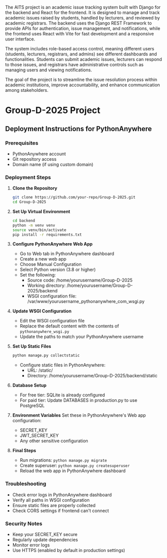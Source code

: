 The AITS project is an academic issue tracking system built with Django for the backend and React for the frontend. It is designed to manage and track academic issues raised by students, handled by lecturers, and reviewed by academic registrars. The backend uses the Django REST Framework to provide APIs for authentication, issue management, and notifications, while the frontend uses React with Vite for fast development and a responsive user interface.

The system includes role-based access control, meaning different users (students, lecturers, registrars, and admins) see different dashboards and functionalities. Students can submit academic issues, lecturers can respond to those issues, and registrars have administrative controls such as managing users and viewing notifications.

The goal of the project is to streamline the issue resolution process within academic institutions, improve accountability, and enhance communication among stakeholders.

# Group-D-2025 Project

## Deployment Instructions for PythonAnywhere

### Prerequisites
- PythonAnywhere account
- Git repository access
- Domain name (if using custom domain)

### Deployment Steps

1. **Clone the Repository**
   ```bash
   git clone https://github.com/your-repo/Group-D-2025.git
   cd Group-D-2025
   ```

2. **Set Up Virtual Environment**
   ```bash
   cd backend
   python -m venv venv
   source venv/bin/activate
   pip install -r requirements.txt
   ```

3. **Configure PythonAnywhere Web App**
   - Go to Web tab in PythonAnywhere dashboard
   - Create a new web app
   - Choose Manual Configuration
   - Select Python version (3.8 or higher)
   - Set the following:
     - Source code: /home/yourusername/Group-D-2025
     - Working directory: /home/yourusername/Group-D-2025/backend
     - WSGI configuration file: /var/www/yourusername_pythonanywhere_com_wsgi.py

4. **Update WSGI Configuration**
   - Edit the WSGI configuration file
   - Replace the default content with the contents of `pythonanywhere_wsgi.py`
   - Update the paths to match your PythonAnywhere username

5. **Set Up Static Files**
   ```bash
   python manage.py collectstatic
   ```
   - Configure static files in PythonAnywhere:
     - URL: /static/
     - Directory: /home/yourusername/Group-D-2025/backend/static

6. **Database Setup**
   - For free tier: SQLite is already configured
   - For paid tier: Update DATABASES in production.py to use PostgreSQL

7. **Environment Variables**
   Set these in PythonAnywhere's Web app configuration:
   - SECRET_KEY
   - JWT_SECRET_KEY
   - Any other sensitive configuration

8. **Final Steps**
   - Run migrations: `python manage.py migrate`
   - Create superuser: `python manage.py createsuperuser`
   - Reload the web app in PythonAnywhere dashboard

### Troubleshooting
- Check error logs in PythonAnywhere dashboard
- Verify all paths in WSGI configuration
- Ensure static files are properly collected
- Check CORS settings if frontend can't connect

### Security Notes
- Keep your SECRET_KEY secure
- Regularly update dependencies
- Monitor error logs
- Use HTTPS (enabled by default in production settings)

